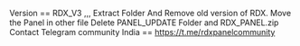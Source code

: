 Version == RDX_V3 ,,,
Extract Folder And Remove old version of RDX.
Move the Panel in other file
Delete PANEL_UPDATE Folder and RDX_PANEL.zip
Contact Telegram community India == https://t.me/rdxpanelcommunity 

